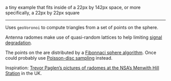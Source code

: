a tiny example that fits inside of a 22px by 142px space, or more specifically, a 22px by 22px square

--- 

Uses `geoVoronoi` to compute triangles from a set of points on the sphere.

Antenna radomes make use of quasi-random lattices to help limiting <a href="http://www.radome.net/tl.html#pattern">signal degradation</a>.

The points on the are distributed by a <a href="https://web.archive.org/web/20160709100123/http://stackoverflow.com/questions/9600801/evenly-distributing-n-points-on-a-sphere">Fibonnaci sphere algorithm</a>. Once could probably use <a href="https://www.jasondavies.com/maps/random-points/">Poisson-disc sampling</a> instead.

Inspiration: <a href="https://theintercept.com/2016/09/06/nsa-menwith-hill-targeted-killing-surveillance/">Trevor Paglen’s pictures of radomes at the NSA’s Menwith Hill Station</a> in the UK.
